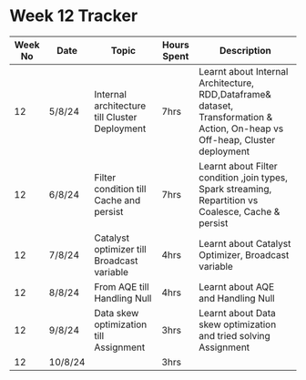 # Week 12 Tracker

| Week No | Date    | Topic                                   | Hours Spent | Description                                                                                                                                                                        |
| ------- | ------- | --------------------------------------- | ----------- | ---------------------------------------------------------------------------------------------------------------------------------------------------------------------------------- |
| 12       | 5/8/24 | Internal architecture till Cluster Deployment | 7hrs        | Learnt about Internal Architecture, RDD,Dataframe& dataset, Transformation & Action, On-heap vs Off-heap, Cluster deployment |
| 12       | 6/8/24 | Filter condition till Cache and persist                                        | 7hrs        | Learnt about Filter condition ,join types, Spark streaming, Repartition vs Coalesce, Cache & persist
| 12       | 7/8/24 |  Catalyst optimizer till Broadcast variable                                       | 4hrs        |Learnt about Catalyst Optimizer, Broadcast variable
| 12       |  8/8/24 |  From AQE till Handling Null                                       | 4hrs        | Learnt about AQE and Handling Null
| 12       | 9/8/24 |  Data skew optimization till Assignment                                       | 3hrs        | Learnt about Data skew optimization and tried solving Assignment
| 12       | 10/8/24  |                                         | 3hrs        |
